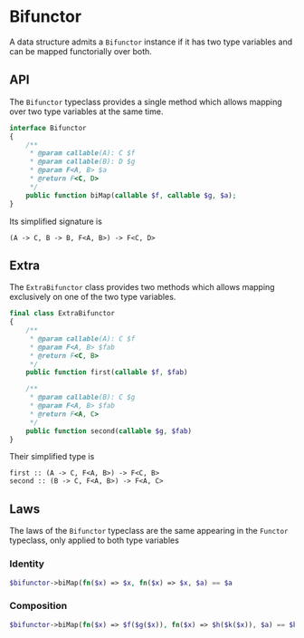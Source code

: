 # Bifunctor

A data structure admits a `Bifunctor` instance if it has two type variables and can be mapped functorially over both.

## API

The `Bifunctor` typeclass provides a single method which allows mapping over two type variables at the same time.

```php
interface Bifunctor
{
    /**
     * @param callable(A): C $f
     * @param callable(B): D $g
     * @param F<A, B> $a
     * @return F<C, D>
     */
    public function biMap(callable $f, callable $g, $a);
}
```

Its simplified signature is

```
(A -> C, B -> B, F<A, B>) -> F<C, D>
```

## Extra

The `ExtraBifunctor` class provides two methods which allows mapping exclusively on one of the two type variables.

```php
final class ExtraBifunctor
{
    /**
     * @param callable(A): C $f
     * @param F<A, B> $fab
     * @return F<C, B>
     */
    public function first(callable $f, $fab)

    /**
     * @param callable(B): C $g
     * @param F<A, B> $fab
     * @return F<A, C>
     */
    public function second(callable $g, $fab)
}
```

Their simplified type is

```
first :: (A -> C, F<A, B>) -> F<C, B>
second :: (B -> C, F<A, B>) -> F<A, C>
```

## Laws

The laws of the `Bifunctor` typeclass are the same appearing in the `Functor` typeclass, only applied to both type
variables

### Identity

```php
$bifunctor->biMap(fn($x) => $x, fn($x) => $x, $a) == $a
```

### Composition

```php
$bifunctor->biMap(fn($x) => $f($g($x)), fn($x) => $h($k($x)), $a) == $bifunctor->biMap(fn($x) => $f($x), fn($x) => $h($x), $bifunctor->biMap(fn($x) => $g($x), fn($x) => $k($x)), $a)
```
